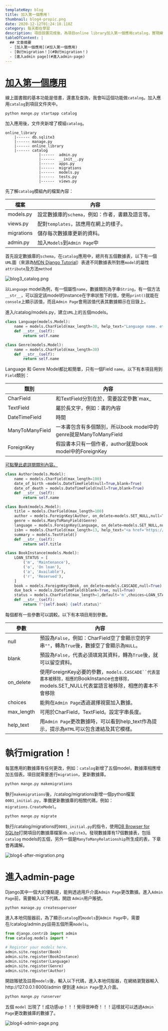 ```yaml
---
templateKey: blog
title: 加入第一個應用！
thumbnail: blog4-propic.png
date: 2020-12-12T01:24:18.118Z
category: 每天都在學習
description: 項目設置完成後，為項目online library加入第一個應用catalog，實現線上圖書館基本功能！
tableOfContent: |
  ## 文章摘要
  - [加入第一個應用](#加入第一個應用)
  - [執行migration！](#執行migration！)
  - [進入admin page](#進入admin-page)
---
```

# <ins>加入第一個應用<ins>

線上圖書館的基本功能是借書，還書及查詢，我會叫這個功能做`catalog`。加入應用`catalog`到項目文件夾中。

```
python mange.py startapp catalog
```

加入應用後，文件夾新增了模組`catalog`。

```
online_library
    |------ db.sqlite3     
    |------ manage.py
    |------ online_library
    |------ catalog
               |------  admin.py        
               |------  __init__.py 
               |------  apps.py 
               |------  migrations
               |------  models.py 
               |------  tests.py
               |------  views.py
```

先了解`catalog`模組內的檔案內容：

| 檔案         | 內容                           |
| ---------- | ---------------------------- |
| models.py  | 設定數據庫的`schema`，例如：作者，書籍及語言等。 |
| views.py   | 配對`templates`，該應用在網上的樣子。     |
| migrations | 儲存每次數據庫更新的資料。                |
| admin.py   | 加入`Models`到`Admin Page`中     |

首先設定數據庫的`schema`，在`catalog`應用中，總共有五個數據表，以下有一個`UML`圖（來源為[MDN Django Tutorial](https://developer.mozilla.org/en-US/docs/Learn/Server-side/Django)）表達不同數據表所對應`model`的屬性`attribute`及方法`method`

![blog3_catalog.png](blog4_catalog.png)

以`Language` model為例，有一個屬性`name`，數據類別為字串`String`，有一個方法`__str__`，可以設定該model的instance在字串狀態下的值，使用`print()`就能在`console`上顯示該值，而且`Admin Page`會用該值代表其數據顯示在目錄上。

進入/catalog/models.py，建立`UML`上的五個models。

```python
class Language(models.Model):
    name = models.CharField(max_length=30, help_text="Language name. etc: chinese")
    def __str__(self):
        return self.name

class Genre(models.Model):
    name = models.CharField(max_length=30)
    def __str__(self):
        return self.name
```

Language 和 Genre Model都比較簡單，只有一個Field `name`。以下有本項目用到`Field`類別：

| 類別              | 內容                                              |
| --------------- | ----------------------------------------------- |
| CharField       | 和TextField分別在於，需要設定參數`max_|ength`               |
| TextField       | 屬於長文字，例如：書的內容                                   |
| DateTimeField   | 時間                                              |
| ManyToManyField | 一本書包含有多個類別，所以book model中的genre就是ManyToManyField |
| ForeignKey      | 假設書本只有一個作者，author就是book model中的ForeignKey       |

[可點擊此處詳閱類別內容。](https://docs.djangoproject.com/en/2.1/ref/models/fields/#field-types)

```python
class Author(models.Model):
    name = models.CharField(max_length=100)
    date_of_birth =models.DateTimeField(null=True,blank=True)
    date_of_death = models.DateTimeField(null=True,blank=True)
    def __str__(self):
        return self.name

class Book(models.Model):
    title = models.CharField(max_length=100)
    author = models.ForeignKey(Author, on_delete=models.SET_NULL,null=True)
    genre = models.ManyToManyField(Genre)
    language = models.ForeignKey(Language, on_delete=models.SET_NULL,null=True)
    isbn = models.CharField(max_length=13, help_text="<a href='https://zh.wikipedia.org/zh-hk/%E5%9B%BD%E9%99%85%E6%A0%87%E5%87%86%E4%B9%A6%E5%8F%B7'>click here for isbn detail<a>")
    summary = models.TextField()
    def __str__(self):
        return self.title

class BookInstance(models.Model):
    LOAN_STATUS = [
        ('m', 'Maintenance'),
        ('o', 'On loan'),
        ('a', 'Available'),
        ('r', 'Reserved'),
    ]
    book = models.ForeignKey(Book, on_delete=models.CASCADE,null=True)
    due_back = models.DateTimeField(blank=True, null=True)
    status = models.CharField(max_length=1,default='m',choices=LOAN_STATUS)
    def __str__(self):
        return f"{self.book} {self.status}"
```

每個都有一些參數可以調較。以下有本項目用到參數。

| 參數         | 內容                                                                                                       |
| ---------- | -------------------------------------------------------------------------------------------------------- |
| null       | 預設為`False`，例如：CharField空了會顯示空的字串`""`，轉為`True`後，數據空了會顯示為`NULL`。                                           |
| blank      | 預設為`False`，代表必須填寫其資料，轉為`True`後，就可以留空資料。                                                                  |
| on_delete  | 使用ForeignKey必要的參數，```models.CASCADE``代表當書本被移除，相應的```BookInstance`也會移除，`models.SET_NULL代表當語言被移除，相應的書本不會移除 |
| choices    | 能夠在`Admin Page`透過選擇視窗加入數據。                                                                               |
| max_length | 可用於CharField，TextField。設定字串長度。                                                                           |
| help_text  | 用`Admin Page`更改數據時，可以看到help_text作為提示，提示為`HTML`可以包含連結及其它模樣。                                               |

# 執行migration！

每當應用的數據庫有任何更改，例如：`catalog`新增了五個model，數據庫相應增加五個表。項目就需要進行`migration`，更新數據庫。

```python
python mange.py makemigrations
```

執行`makemigrations`後，/catalog/migrations新增一個python檔案`0001_initial.py`，準備更新數據庫的相關代碼，例如：`migrations.CreateModel`。

```python
python mange.py migrate
```

執行/catalog/migrations的`0001_initial.py`的指令，使用[DB Browser for SQLite](https://sqlitebrowser.org/)打開項目的數據庫檔案`db.sqlite3`。發現數據庫有17個數據表，包括`catalog` models的五個，另外一個是`ManyToManyRelationship`所生成的表，下章會再講解。

![blog4-after-migration.png](blog4-after-migration.png)

# 進入admin-page

Django其中一個大的優點是，能夠透過用戶介面`Admin Page`更改數據。進入`Admin Page`前，需要輸入以下代碼，開啟 `Admin`用户賬號。

```python
python manage.py createsuperuser
```

進入本地伺服器前，為了顯示`catalog`的`models`到`Admin Page`中，需要在/catalog/admin.py註冊五個所需`models`。

```python
from django.contrib import admin
from catalog.models import *

# Register your models here.
admin.site.register(Book)
admin.site.register(BookInstance)
admin.site.register(Language)
admin.site.register(Genre)
admin.site.register(Author)
```

開啟賬號及註冊`models`後，輸入以下代碼，進入本地伺服器，在網絡瀏覽器輸入http://127.0.0.1:8000/admin 便到達 `Admin Page`登入介面。

```python
python mange.py runserver
```

五個 `model` 岀現了！成功感up！！！覺得很神奇！！！這樣就可以透過`Admin Page`更改數據庫的數據了。

![blog4-admin-page.png](blog4-admin-page.png)